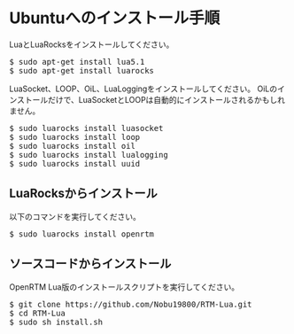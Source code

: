 # Ubuntuへのインストール手順

LuaとLuaRocksをインストールしてください。

<pre>
$ sudo apt-get install lua5.1
$ sudo apt-get install luarocks
</pre>


LuaSocket、LOOP、OiL、LuaLoggingをインストールしてください。
OiLのインストールだけで、LuaSocketとLOOPは自動的にインストールされるかもしれません。

<pre>
$ sudo luarocks install luasocket
$ sudo luarocks install loop
$ sudo luarocks install oil
$ sudo luarocks install lualogging
$ sudo luarocks install uuid
</pre>


## LuaRocksからインストール
以下のコマンドを実行してください。

<pre>
$ sudo luarocks install openrtm
</pre>


## ソースコードからインストール
OpenRTM Lua版のインストールスクリプトを実行してください。

<pre>
$ git clone https://github.com/Nobu19800/RTM-Lua.git
$ cd RTM-Lua
$ sudo sh install.sh
</pre>
